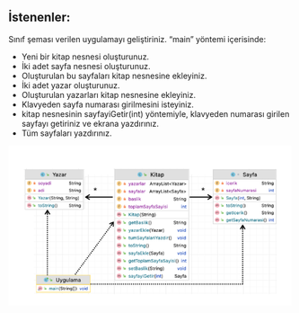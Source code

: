 
## İstenenler:


Sınıf şeması verilen uygulamayı geliştiriniz. “main” yöntemi içerisinde:

* Yeni bir kitap nesnesi oluşturunuz.
* İki adet sayfa nesnesi oluşturunuz.
* Oluşturulan bu sayfaları kitap nesnesine ekleyiniz.
* İki adet yazar oluşturunuz.
* Oluşturulan yazarları kitap nesnesine ekleyiniz.
* Klavyeden sayfa numarası girilmesini isteyiniz.
* kitap nesnesinin sayfayiGetir(int) yöntemiyle, klavyeden numarası girilen sayfayı getiriniz ve ekrana yazdırınız.
*  Tüm sayfaları yazdırınız.


![](https://github.com/nurbanuogur/NesneYonelimliAnalizTasarim/blob/master/Diyagramlar/Uygulama7.png)


 	
